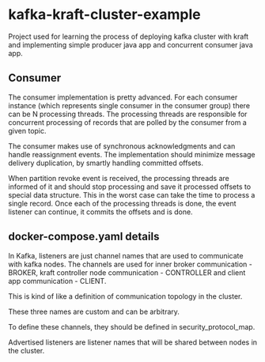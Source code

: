 # kafka-kraft-cluster-example

Project used for learning the process of deploying kafka cluster with kraft and implementing simple producer java app 
and concurrent consumer java app.

## Consumer

The consumer implementation is pretty advanced. For each consumer instance (which represents single consumer in the 
consumer group) there can be N processing threads. The processing threads are responsible for concurrent processing of 
records that are polled by the consumer from a given topic. 

The consumer makes use of synchronous acknowledgments and can handle reassignment events. The implementation should
minimize message delivery duplication, by smartly handling committed offsets.

When partition revoke event is received, the processing threads are informed of it and should stop processing and save
it processed offsets to special data structure. This in the worst case can take the time
to process a single record. Once each of the processing threads is done, the event listener can continue, it commits
the offsets and is done.

## docker-compose.yaml details

In Kafka, listeners are just channel names that are used to communicate with
kafka nodes. The channels are used for inner broker communication - BROKER, 
kraft controller node communication - CONTROLLER and client app communication - CLIENT.

This is kind of like a definition of communication topology in the cluster.

These three names are custom and can be arbitrary.

To define these channels, they should be defined in security_protocol_map.

Advertised listeners are listener names that will be shared between nodes in the cluster.
